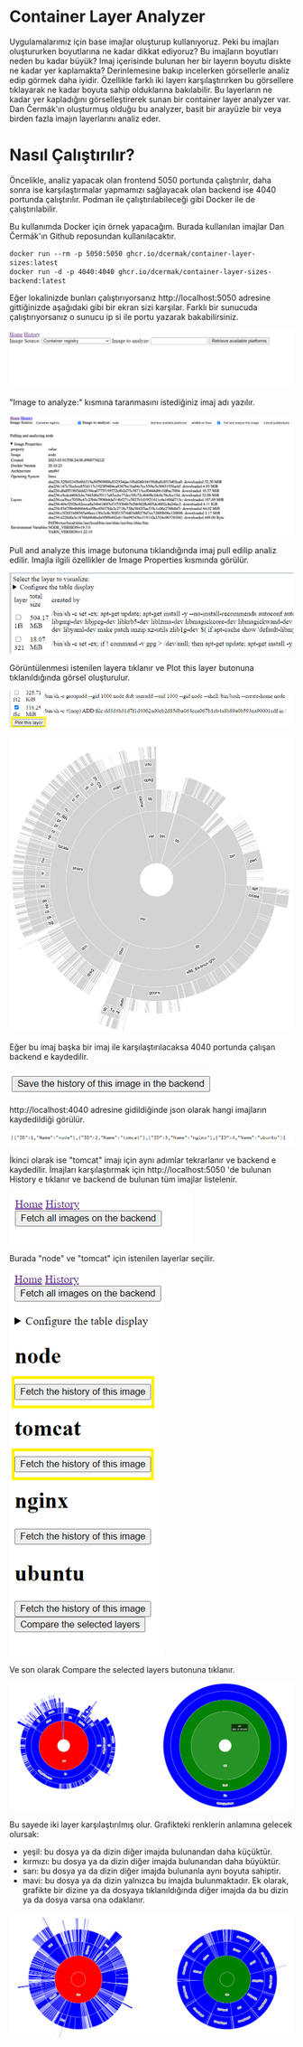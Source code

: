 # Container Layer Analyzer

Uygulamalarımız için base imajlar oluşturup kullanıyoruz. Peki bu imajları oluştururken boyutlarına ne kadar dikkat ediyoruz? Bu imajların boyutları neden bu kadar büyük? Imaj içerisinde bulunan her bir layerın boyutu diskte ne kadar yer kaplamakta? Derinlemesine bakıp incelerken görsellerle analiz edip görmek daha iyidir. Özellikle farklı iki layerı karşılaştırırken bu görsellere tıklayarak ne kadar boyuta sahip olduklarına bakılabilir. Bu layerların ne kadar yer kapladığını görselleştirerek sunan bir container layer analyzer var. Dan Čermák'ın oluşturmuş olduğu bu analyzer, basit bir arayüzle bir veya birden fazla imajın layerlarını analiz eder.

# Nasıl Çalıştırılır?
Öncelikle, analiz yapacak olan frontend 5050 portunda çalıştırılır, daha sonra ise karşılaştırmalar yapmamızı sağlayacak olan backend ise 4040 portunda çalıştırılır. Podman ile çalıştırılabileceği gibi Docker ile de çalıştırılabilir.

Bu kullanımda Docker için örnek yapacağım. Burada kullanılan imajlar Dan Čermák'ın Github reposundan kullanılacaktır.

```
docker run --rm -p 5050:5050 ghcr.io/dcermak/container-layer-sizes:latest
docker run -d -p 4040:4040 ghcr.io/dcermak/container-layer-sizes-backend:latest
```

Eğer lokalinizde bunları çalıştırıyorsanız http://localhost:5050 adresine gittiğinizde aşağıdaki gibi bir ekran sizi karşılar. Farklı bir sunucuda çalıştırıyorsanız o sunucu ip si ile portu yazarak bakabilirsiniz.

![1](./images/1.png)

"Image to analyze:" kısmına taranmasını istediğiniz imaj adı yazılır.

![2](./images/2.png)

Pull and analyze this image butonuna tıklandığında imaj pull edilip analiz edilir. Imajla ilgili özellikler de Image Properties kısmında görülür.

![3](./images/3.png)

Görüntülenmesi istenilen layera tıklanır ve Plot this layer butonuna tıklanıldığında görsel oluşturulur.

![4](./images/4.png)

![5](./images/5.png)

Eğer bu imaj başka bir imaj ile karşılaştırılacaksa 4040 portunda çalışan backend e kaydedilir.

![6](./images/6.png)

http://localhost:4040 adresine gidildiğinde json olarak hangi imajların kaydedildiği görülür.

![7](./images/7.png)

İkinci olarak ise "tomcat" imajı için aynı adımlar tekrarlanır ve backend e kaydedilir.
İmajları karşılaştırmak için http://localhost:5050 'de bulunan History e tıklanır ve backend de bulunan tüm imajlar listelenir.

![8](./images/8.png)

Burada "node" ve "tomcat" için istenilen layerlar seçilir.

![9](./images/9.png)

Ve son olarak Compare the selected layers butonuna tıklanır.

![10](./images/10.png)

Bu sayede iki layer karşılaştırılmış olur.
Grafikteki renklerin anlamına gelecek olursak:
- yeşil: bu dosya ya da dizin diğer imajda bulunandan daha küçüktür.
- kırmızı: bu dosya ya da dizin diğer imajda bulunandan daha büyüktür.
- sarı: bu dosya ya da dizin diğer imajda bulunanla aynı boyuta sahiptir.
- mavi: bu dosya ya da dizin yalnızca bu imajda bulunmaktadır.
Ek olarak, grafikte bir dizine ya da dosyaya tıklanıldığında diğer imajda da bu dizin ya da dosya varsa ona odaklanır.

![11](./images/11.png)

